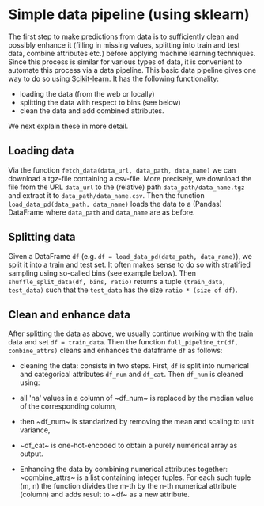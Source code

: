 # Simple data pipeline (using sklearn)
The first step to make predictions from data is to sufficiently clean and possibly enhance it (filling in missing values, splitting into train and test data, combine attributes etc.) before applying machine learning techniques. Since this process is similar for various types of data, it is convenient to automate this process via a data pipeline.
This basic data pipeline gives one way to do so using [Scikit-learn](https://github.com/scikit-learn/scikit-learn). It has the following functionality:

- loading the data (from the web or locally)
- splitting the data with respect to bins (see below)
- clean the data and add combined attributes.

We next explain these in more detail.

## Loading data
Via the function `fetch_data(data_url, data_path, data_name)` we can download a tgz-file containing a csv-file.
More precisely, we download the file from the URL `data_url` to the (relative) path `data_path/data_name.tgz` and extract it to `data_path/data_name.csv`.
Then the function `load_data_pd(data_path, data_name)` loads the data to a (Pandas) DataFrame where `data_path` and `data_name` are as before.

## Splitting data
Given a DataFrame `df` (e.g. `df = load_data_pd(data_path, data_name)`), we split it into a train and test set. It often makes sense to do so with stratified sampling using so-called bins (see example below). Then `shuffle_split_data(df, bins, ratio)` returns a tuple `(train_data, test_data)` such that the `test_data` has the size `ratio * (size of df)`.

## Clean and enhance data
After splitting the data as above, we usually continue working with the train data and set `df = train_data`. Then the function `full_pipeline_tr(df, combine_attrs)` cleans and enhances the dataframe `df` as follows:

* cleaning the data: consists in two steps. First, `df` is split into numerical and categorical attributes `df_num` and `df_cat`. Then `df_num` is cleaned using:
 * all 'na' values in a column of ~df_num~ is replaced by the median value of the corresponding column,
 * then ~df_num~ is standarized by removing the mean and scaling to unit variance,
 * ~df_cat~ is one-hot-encoded to obtain a purely numerical array as output.

* Enhancing the data by combining numerical attributes together: ~combine_attrs~ is a list containing integer tuples. For each such tuple (m, n) the function divides the m-th by the n-th numerical attribute (column) and adds result to ~df~ as a new attribute.
